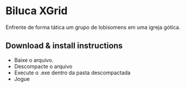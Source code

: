 # Biluca XGrid

Enfrente de forma tática um grupo de lobisomens em uma igreja gótica.

## Download & install instructions

- Baixe o arquivo.
- Descompacte o arquivo
- Execute o .exe dentro da pasta descompactada
- Jogue